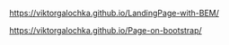 https://viktorgalochka.github.io/LandingPage-with-BEM/


https://viktorgalochka.github.io/Page-on-bootstrap/
